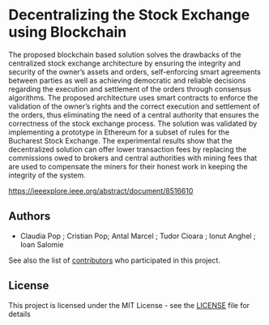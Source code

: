 # Decentralizing the Stock Exchange using Blockchain 



The proposed blockchain based solution solves the drawbacks of the centralized stock exchange architecture by ensuring the integrity and security of the owner’s assets and orders, self-enforcing smart agreements between parties as well as achieving democratic and reliable decisions regarding the execution and settlement of the orders through consensus algorithms. The proposed architecture uses smart contracts to enforce the validation of the owner’s rights and the correct execution and settlement of the orders, thus eliminating the need of a central authority that ensures the correctness of the stock exchange process.  The solution was validated by implementing a prototype in Ethereum for a subset of rules for the Bucharest Stock Exchange. The experimental results show that the decentralized solution can offer lower transaction fees by replacing the commissions owed to brokers and central authorities with mining fees that are used to compensate the miners for their honest work in keeping the integrity of the system.

https://ieeexplore.ieee.org/abstract/document/8516610





## Authors

* Claudia Pop ; Cristian Pop; Antal Marcel ;  Tudor Cioara ;  Ionut Anghel ;  Ioan Salomie

See also the list of [contributors](https://github.com/claudiadaniela/stock-exchange/graphs/contributors) who participated in this project.

## License

This project is licensed under the MIT License - see the [LICENSE](LICENSE) file for details


